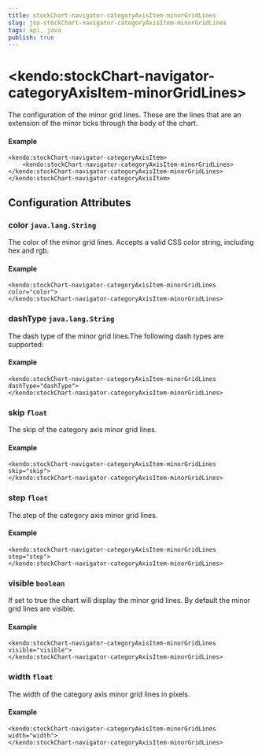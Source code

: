 ```yaml
---
title: stockChart-navigator-categoryAxisItem-minorGridLines
slug: jsp-stockChart-navigator-categoryAxisItem-minorGridLines
tags: api, java
publish: true
---
```


# \<kendo:stockChart-navigator-categoryAxisItem-minorGridLines\>

The configuration of the minor grid lines. These are the lines that are an extension of the minor ticks through the
body of the chart.

#### Example
    <kendo:stockChart-navigator-categoryAxisItem>
        <kendo:stockChart-navigator-categoryAxisItem-minorGridLines></kendo:stockChart-navigator-categoryAxisItem-minorGridLines>
    </kendo:stockChart-navigator-categoryAxisItem>

## Configuration Attributes

### color `java.lang.String`

The color of the minor grid lines. Accepts a valid CSS color string, including hex and rgb.

#### Example
    <kendo:stockChart-navigator-categoryAxisItem-minorGridLines color="color">
    </kendo:stockChart-navigator-categoryAxisItem-minorGridLines>

### dashType `java.lang.String`

The dash type of the minor grid lines.The following dash types are supported:

#### Example
    <kendo:stockChart-navigator-categoryAxisItem-minorGridLines dashType="dashType">
    </kendo:stockChart-navigator-categoryAxisItem-minorGridLines>

### skip `float`

The skip of the category axis minor grid lines.

#### Example
    <kendo:stockChart-navigator-categoryAxisItem-minorGridLines skip="skip">
    </kendo:stockChart-navigator-categoryAxisItem-minorGridLines>

### step `float`

The step of the category axis minor grid lines.

#### Example
    <kendo:stockChart-navigator-categoryAxisItem-minorGridLines step="step">
    </kendo:stockChart-navigator-categoryAxisItem-minorGridLines>

### visible `boolean`

If set to true the chart will display the minor grid lines. By default the minor grid lines are visible.

#### Example
    <kendo:stockChart-navigator-categoryAxisItem-minorGridLines visible="visible">
    </kendo:stockChart-navigator-categoryAxisItem-minorGridLines>

### width `float`

The width of the category axis minor grid lines in pixels.

#### Example
    <kendo:stockChart-navigator-categoryAxisItem-minorGridLines width="width">
    </kendo:stockChart-navigator-categoryAxisItem-minorGridLines>

 
